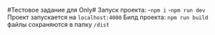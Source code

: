 #Тестовое задание для Only#
Запуск проекта:
-`npm i`
-`npm run dev`
Проект запускается на `localhost:4000`
Билд проекта: `npm run build`
файлы сохраняются в папку `/dist`
